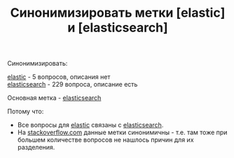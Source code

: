 ﻿---
title: "Синонимизировать метки [elastic] и [elasticsearch]"
se.owner.user_id: 291695
se.owner.display_name: "Arbery"
se.owner.link: "https://ru.meta.stackoverflow.com/users/291695/arbery"
se.link: "https://ru.meta.stackoverflow.com/questions/14308/%d0%a1%d0%b8%d0%bd%d0%be%d0%bd%d0%b8%d0%bc%d0%b8%d0%b7%d0%b8%d1%80%d0%be%d0%b2%d0%b0%d1%82%d1%8c-%d0%bc%d0%b5%d1%82%d0%ba%d0%b8-elastic-%d0%b8-elasticsearch"
se.question_id: 14308
se.post_type: question
---
<p>Синонимизировать:</p>
<p><a href="https://ru.stackoverflow.com/questions/tagged/elastic" class="s-tag post-tag" title="показать вопросы с меткой [elastic]" aria-label="показать вопросы с меткой [elastic]" rel="tag" aria-labelledby="tag-elastic-tooltip-container" data-tag-menu-origin="Unknown">elastic</a> - 5 вопросов, описания нет<br />
<a href="https://ru.stackoverflow.com/questions/tagged/elasticsearch" class="s-tag post-tag" title="показать вопросы с меткой [elasticsearch]" aria-label="показать вопросы с меткой [elasticsearch]" rel="tag" aria-labelledby="tag-elasticsearch-tooltip-container" data-tag-menu-origin="Unknown">elasticsearch</a> - 229 вопроса, описание есть</p>
<p>Основная метка - <a href="https://ru.stackoverflow.com/questions/tagged/elasticsearch" class="s-tag post-tag" title="показать вопросы с меткой [elasticsearch]" aria-label="показать вопросы с меткой [elasticsearch]" rel="tag" aria-labelledby="tag-elasticsearch-tooltip-container" data-tag-menu-origin="Unknown">elasticsearch</a></p>
<p>Потому что:</p>
<ul>
<li>Все вопросы для <a href="https://ru.stackoverflow.com/questions/tagged/elastic" class="s-tag post-tag" title="показать вопросы с меткой [elastic]" aria-label="показать вопросы с меткой [elastic]" rel="tag" aria-labelledby="tag-elastic-tooltip-container" data-tag-menu-origin="Unknown">elastic</a> связаны с <a href="https://ru.stackoverflow.com/questions/tagged/elasticsearch" class="s-tag post-tag" title="показать вопросы с меткой [elasticsearch]" aria-label="показать вопросы с меткой [elasticsearch]" rel="tag" aria-labelledby="tag-elasticsearch-tooltip-container" data-tag-menu-origin="Unknown">elasticsearch</a>.</li>
<li>На <a href="https://stackoverflow.com/tags/elasticsearch/synonyms">stackoverflow.com</a> данные метки синонимичны - т.е. там тоже при большем количестве вопросов не нашлось причин для их разделения.</li>
</ul>
